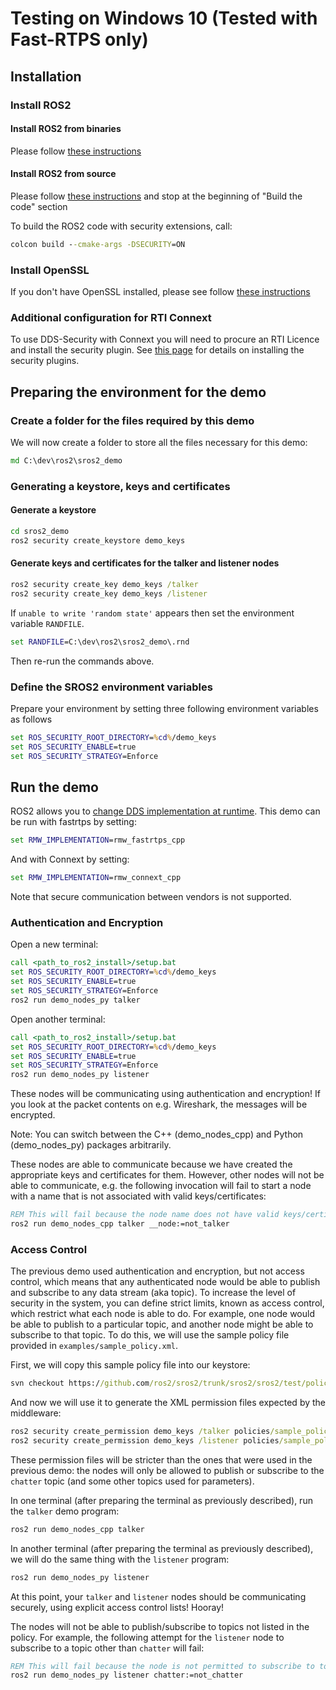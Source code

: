 # Testing on Windows 10 (Tested with Fast-RTPS only)

## Installation

### Install ROS2

#### Install ROS2 from binaries

Please follow [these instructions](https://github.com/ros2/ros2/wiki/Windows-Install-Binary)

#### Install ROS2 from source

Please follow [these instructions](https://github.com/ros2/ros2/wiki/Windows-Development-Setup) and stop at the beginning of "Build the code" section

To build the ROS2 code with security extensions, call:
```bat
colcon build --cmake-args -DSECURITY=ON
```

### Install OpenSSL

If you don't have OpenSSL installed, please see follow [these instructions](https://github.com/ros2/ros2/wiki/Windows-Install-Binary#install-openssl)

### Additional configuration for RTI Connext

To use DDS-Security with Connext you will need to procure an RTI Licence and install the security plugin.
See [this page](https://github.com/ros2/ros2/wiki/Install-Connext-Security-Plugins) for details on installing the security plugins.


## Preparing the environment for the demo

### Create a folder for the files required by this demo

We will now create a folder to store all the files necessary for this demo:

```bat
md C:\dev\ros2\sros2_demo
```

### Generating a keystore, keys and certificates

#### Generate a keystore

```bat
cd sros2_demo
ros2 security create_keystore demo_keys
```

#### Generate keys and certificates for the talker and listener nodes

```bat
ros2 security create_key demo_keys /talker
ros2 security create_key demo_keys /listener
```

If `unable to write 'random state'` appears then set the environment variable `RANDFILE`.
```bat
set RANDFILE=C:\dev\ros2\sros2_demo\.rnd
```

Then re-run the commands above.

### Define the SROS2 environment variables
Prepare your environment by setting three following environment variables as follows

```bat
set ROS_SECURITY_ROOT_DIRECTORY=%cd%/demo_keys
set ROS_SECURITY_ENABLE=true
set ROS_SECURITY_STRATEGY=Enforce
```


## Run the demo

ROS2 allows you to [change DDS implementation at runtime](https://github.com/ros2/ros2/wiki/Working-with-multiple-RMW-implementations).
This demo can be run with fastrtps by setting:
```bat
set RMW_IMPLEMENTATION=rmw_fastrtps_cpp
```
And with Connext by setting:
```bat
set RMW_IMPLEMENTATION=rmw_connext_cpp
```

Note that secure communication between vendors is not supported.

### Authentication and Encryption

Open a new terminal:

```bat
call <path_to_ros2_install>/setup.bat
set ROS_SECURITY_ROOT_DIRECTORY=%cd%/demo_keys
set ROS_SECURITY_ENABLE=true
set ROS_SECURITY_STRATEGY=Enforce
ros2 run demo_nodes_py talker
```

Open another terminal:

```bat
call <path_to_ros2_install>/setup.bat
set ROS_SECURITY_ROOT_DIRECTORY=%cd%/demo_keys
set ROS_SECURITY_ENABLE=true
set ROS_SECURITY_STRATEGY=Enforce
ros2 run demo_nodes_py listener
```

These nodes will be communicating using authentication and encryption!
If you look at the packet contents on e.g. Wireshark, the messages will be encrypted.

Note: You can switch between the C++ (demo_nodes_cpp) and Python (demo_nodes_py) packages arbitrarily.

These nodes are able to communicate because we have created the appropriate keys and certificates for them.
However, other nodes will not be able to communicate, e.g. the following invocation will fail to start a node with a name that is not associated with valid keys/certificates:

```bat
REM This will fail because the node name does not have valid keys/certificates
ros2 run demo_nodes_cpp talker __node:=not_talker
```

### Access Control

The previous demo used authentication and encryption, but not access control, which means that any authenticated node would be able to publish and subscribe to any data stream (aka topic).
To increase the level of security in the system, you can define strict limits, known as access control, which restrict what each node is able to do.
For example, one node would be able to publish to a particular topic, and another node might be able to subscribe to that topic.
To do this, we will use the sample policy file provided in `examples/sample_policy.xml`.

First, we will copy this sample policy file into our keystore:

```bat
svn checkout https://github.com/ros2/sros2/trunk/sros2/sros2/test/policies
```

And now we will use it to generate the XML permission files expected by the middleware:

```bat
ros2 security create_permission demo_keys /talker policies/sample_policy.xml
ros2 security create_permission demo_keys /listener policies/sample_policy.xml
```

These permission files will be stricter than the ones that were used in the previous demo: the nodes will only be allowed to publish or subscribe to the `chatter` topic (and some other topics used for parameters).

In one terminal (after preparing the terminal as previously described), run the `talker` demo program:

```bat
ros2 run demo_nodes_cpp talker
```

In another terminal (after preparing the terminal as previously described), we will do the same thing with the `listener` program:

```bat
ros2 run demo_nodes_py listener
```

At this point, your `talker` and `listener` nodes should be communicating securely, using explicit access control lists!
Hooray!

The nodes will not be able to publish/subscribe to topics not listed in the policy.
For example, the following attempt for the `listener` node to subscribe to a topic other than `chatter` will fail:

```bat
REM This will fail because the node is not permitted to subscribe to topics other than chatter.
ros2 run demo_nodes_py listener chatter:=not_chatter
```
